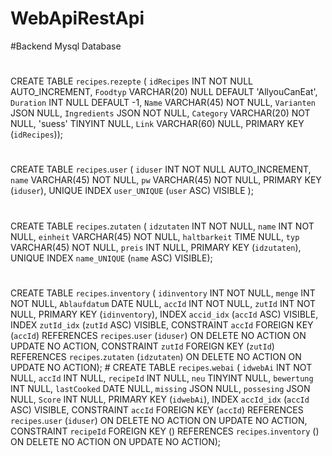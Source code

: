 # WebApiRestApi
#Backend Mysql Database
#
#
CREATE TABLE `recipes`.`rezepte` (
  `idRecipes` INT NOT NULL AUTO_INCREMENT,
  `Foodtyp` VARCHAR(20) NULL DEFAULT 'AllyouCanEat',
  `Duration` INT NULL DEFAULT -1,
  `Name` VARCHAR(45) NOT NULL,
  `Varianten` JSON NULL,
  `Ingredients` JSON NOT NULL,
  `Category` VARCHAR(20) NOT NULL,
  'suess' TINYINT NULL,
  `Link` VARCHAR(60) NULL,
  PRIMARY KEY (`idRecipes`));
  #
  CREATE TABLE `recipes`.`user` (
  `iduser` INT NOT NULL AUTO_INCREMENT,
  `name` VARCHAR(45) NOT NULL,
  `pw` VARCHAR(45) NOT NULL,
  PRIMARY KEY (`iduser`),
  UNIQUE INDEX `user_UNIQUE` (`user` ASC) VISIBLE
  );
#
CREATE TABLE `recipes`.`zutaten` (
  `idzutaten` INT NOT NULL,
  `name` INT NOT NULL,
  `einheit` VARCHAR(45) NOT NULL,
  `haltbarkeit` TIME NULL,
  `typ` VARCHAR(45) NOT NULL,
  `preis` INT NULL,
  PRIMARY KEY (`idzutaten`),
  UNIQUE INDEX `name_UNIQUE` (`name` ASC) VISIBLE);
  #
  CREATE TABLE `recipes`.`inventory` (
  `idinventory` INT NOT NULL,
  `menge` INT NOT NULL,
  `Ablaufdatum` DATE NULL,
  `accId` INT NOT NULL,
  `zutId` INT NOT NULL,
  PRIMARY KEY (`idinventory`),
  INDEX `accid_idx` (`accId` ASC) VISIBLE,
  INDEX `zutId_idx` (`zutId` ASC) VISIBLE,
  CONSTRAINT `accId`
    FOREIGN KEY (`accId`)
    REFERENCES `recipes`.`user` (`iduser`)
    ON DELETE NO ACTION
    ON UPDATE NO ACTION,
  CONSTRAINT `zutId`
    FOREIGN KEY (`zutId`)
    REFERENCES `recipes`.`zutaten` (`idzutaten`)
    ON DELETE NO ACTION
    ON UPDATE NO ACTION);
    #
    CREATE TABLE `recipes`.`webai` (
  `idwebAi` INT NOT NULL,
  `accId` INT NULL,
  `recipeId` INT NULL,
  `neu` TINYINT NULL,
  `bewertung` INT NULL,
  `lastCooked` DATE NULL,
  `missing` JSON NULL,
  `possesing` JSON NULL,
  `Score` INT NULL,
  PRIMARY KEY (`idwebAi`),
  INDEX `accId_idx` (`accId` ASC) VISIBLE,
  CONSTRAINT `accId`
    FOREIGN KEY (`accId`)
    REFERENCES `recipes`.`user` (`iduser`)
    ON DELETE NO ACTION
    ON UPDATE NO ACTION,
  CONSTRAINT `recipeId`
    FOREIGN KEY ()
    REFERENCES `recipes`.`inventory` ()
    ON DELETE NO ACTION
    ON UPDATE NO ACTION);

    
